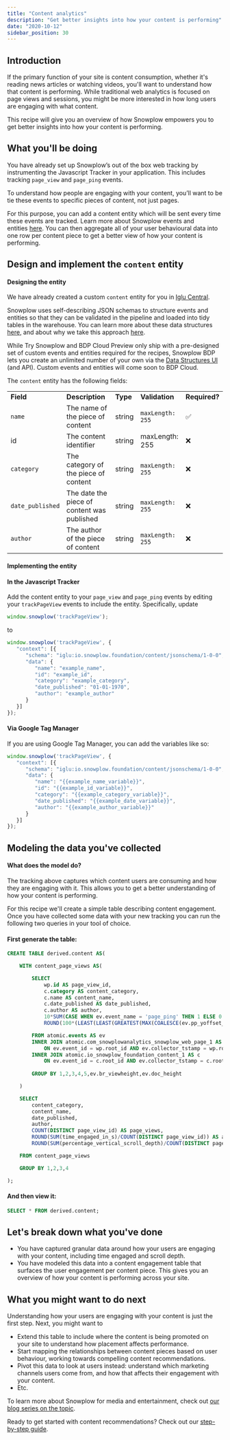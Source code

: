 ```yaml
---
title: "Content analytics"
description: "Get better insights into how your content is performing"
date: "2020-10-12"
sidebar_position: 30
---
```


## Introduction

If the primary function of your site is content consumption, whether it's reading news articles or watching videos, you'll want to understand how that content is performing. While traditional web analytics is focused on page views and sessions, you might be more interested in how long users are engaging with what content.

This recipe will give you an overview of how Snowplow empowers you to get better insights into how your content is performing.

## What you'll be doing

You have already set up Snowplow’s out of the box web tracking by instrumenting the Javascript Tracker in your application. This includes tracking `page_view` and `page_ping` events.

To understand how people are engaging with your content, you’ll want to be tie these events to specific pieces of content, not just pages.

For this purpose, you can add a content entity which will be sent every time these events are tracked. Learn more about Snowplow events and entities [here](/docs/understanding-tracking-design/understanding-events-entities/index.md). You can then aggregate all of your user behavioural data into one row per content piece to get a better view of how your content is performing.

## Design and implement the `content` entity

#### Designing the entity

We have already created a custom `content` entity for you in [Iglu Central](http://iglucentral.com/).

Snowplow uses self-describing JSON schemas to structure events and entities so that they can be validated in the pipeline and loaded into tidy tables in the warehouse. You can learn more about these data structures [here](/docs/understanding-tracking-design/understanding-schemas-and-validation/index.md), and about why we take this approach [here](https://snowplowanalytics.com/blog/2020/01/24/re-thinking-the-structure-of-event-data/).

While Try Snowplow and BDP Cloud Preview only ship with a pre-designed set of custom events and entities required for the recipes, Snowplow BDP lets you create an unlimited number of your own via the [Data Structures UI](/docs/understanding-tracking-design/managing-data-structures/index.md) (and API). Custom events and entities will come soon to BDP Cloud.

The `content` entity has the following fields:

<table><tbody><tr><td><strong>Field</strong></td><td><strong>Description</strong></td><td><strong>Type</strong></td><td><strong>Validation</strong></td><td><strong>Required?</strong></td></tr><tr><td><code>name</code></td><td>The name of the piece of content</td><td>string</td><td><code>maxLength: 255</code></td><td>✅&nbsp;</td></tr><tr><td>id</td><td>The content identifier</td><td>string</td><td>maxLength: 255</td><td>❌</td></tr><tr><td><code>category</code></td><td>The category of the piece of content</td><td>string</td><td><code>maxLength: 255</code></td><td>❌</td></tr><tr><td><code>date_published</code></td><td>The date the piece of content was published</td><td>string</td><td><code>maxLength: 255</code></td><td>❌</td></tr><tr><td><code>author</code></td><td>The author of the piece of content</td><td>string</td><td><code>maxLength: 255</code></td><td>❌</td></tr></tbody></table>

#### Implementing the entity

#### In the Javascript Tracker

Add the content entity to your `page_view` and `page_ping` events by editing your `trackPageView` events to include the entity. Specifically, update

```javascript
window.snowplow('trackPageView');
```

to

```javascript
window.snowplow('trackPageView', {
   "context": [{
      "schema": "iglu:io.snowplow.foundation/content/jsonschema/1-0-0",
      "data": {
         "name": "example_name",
         "id": "example_id",
         "category": "example_category",  
         "date_published": "01-01-1970",
         "author": "example_author"
      }
   }]
});
```

#### Via Google Tag Manager

If you are using Google Tag Manager, you can add the variables like so:

```javascript
window.snowplow('trackPageView', {
   "context": [{
      "schema": "iglu:io.snowplow.foundation/content/jsonschema/1-0-0",
      "data": {
         "name": "{{example_name_variable}}",
         "id": "{{example_id_variable}}",
         "category": "{{example_category_variable}}",
         "date_published": "{{example_date_variable}}",
         "author": "{{example_author_variable}}"
      }
   }]
});
```

## Modeling the data you've collected

#### What does the model do?

The tracking above captures which content users are consuming and how they are engaging with it. This allows you to get a better understanding of how your content is performing.

For this recipe we'll create a simple table describing content engagement. Once you have collected some data with your new tracking you can run the following two queries in your tool of choice.

#### First generate the table:

```sql
CREATE TABLE derived.content AS(

    WITH content_page_views AS(

        SELECT
            wp.id AS page_view_id,
            c.category AS content_category, 
            c.name AS content_name, 
            c.date_published AS date_published,
            c.author AS author,
            10*SUM(CASE WHEN ev.event_name = 'page_ping' THEN 1 ELSE 0 END) AS time_engaged_in_s, 
            ROUND(100*(LEAST(LEAST(GREATEST(MAX(COALESCE(ev.pp_yoffset_max, 0)), 0), MAX(ev.doc_height)) + ev.br_viewheight, ev.doc_height)/ev.doc_height::FLOAT)) AS percentage_vertical_scroll_depth

        FROM atomic.events AS ev
        INNER JOIN atomic.com_snowplowanalytics_snowplow_web_page_1 AS wp
            ON ev.event_id = wp.root_id AND ev.collector_tstamp = wp.root_tstamp
        INNER JOIN atomic.io_snowplow_foundation_content_1 AS c
            ON ev.event_id = c.root_id AND ev.collector_tstamp = c.root_tstamp
        
        GROUP BY 1,2,3,4,5,ev.br_viewheight,ev.doc_height

    )

    SELECT
        content_category, 
        content_name, 
        date_published,
        author,
        COUNT(DISTINCT page_view_id) AS page_views,
        ROUND(SUM(time_engaged_in_s)/COUNT(DISTINCT page_view_id)) AS average_time_engaged_in_s, 
        ROUND(SUM(percentage_vertical_scroll_depth)/COUNT(DISTINCT page_view_id))AS average_percentage_vertical_scroll_depth

    FROM content_page_views

    GROUP BY 1,2,3,4

);
```

#### And then view it:

```sql
SELECT * FROM derived.content;
```

## Let's break down what you've done

- You have captured granular data around how your users are engaging with your content, including time engaged and scroll depth.
- You have modeled this data into a content engagement table that surfaces the user engagement per content piece. This gives you an overview of how your content is performing across your site.

## What you might want to do next

Understanding how your users are engaging with your content is just the first step. Next, you might want to

- Extend this table to include where the content is being promoted on your site to understand how placement affects performance.
- Start mapping the relationships between content pieces based on user behaviour, working towards compelling content recommendations.
- Pivot this data to look at users instead: understand which marketing channels users come from, and how that affects their engagement with your content.
- Etc.

To learn more about Snowplow for media and entertainment, check out [our blog series on the topic](https://snowplowanalytics.com/blog/2019/05/29/snowplow-for-media-part-1/).

Ready to get started with content recommendations? Check out our [step-by-step guide](https://snowplowanalytics.com/blog/2020/10/26/how-to-build-a-content-recommendation-engine-with-snowplow/).
